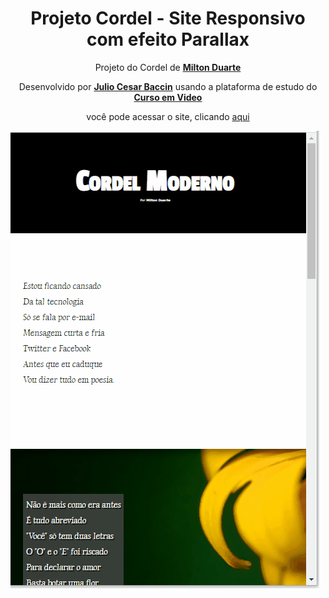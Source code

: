 <h1 align="center">Projeto Cordel - Site Responsivo com efeito Parallax</h1>

<p align="center">
 Projeto do Cordel de <a target="_blank" rel="external" href="https://www.recantodasletras.com.br/poesias/3186743"><strong>Milton Duarte</strong></a>
</p>

<p align="center">
 Desenvolvido por <a target="_blank" rel="external" href="https://github.com/juliobaccin/"><strong>Julio Cesar Baccin</strong></a> usando a plataforma de estudo do <a target="_blank" rel="external" href="https://www.cursoemvideo.com/"><strong>Curso em Video</strong></a>
<p>

<p align="center">
 você pode acessar o site, clicando <a href="https://juliobaccin.github.io/Projeto-Cordel">aqui</a>
</p>
 
![Apresentação do site](https://github.com/juliobaccin/Projeto-Cordel/blob/main/imagens/apresenta%C3%A7%C3%A3o%20site.gif)
 

 
